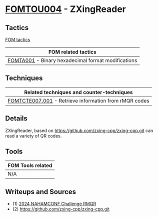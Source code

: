 # [FOMTOU004](https://github.com/blue101010/FOM/blob/main/tools/FOMTOU004.md) - ZXingReader


## Tactics

[FOM tactics](https://github.com/blue101010/FOM/blob/main/tactics/tactics.md)

| FOM related tactics  |
| --------------------------------------- |
| [FOMTA001](https://github.com/blue101010/FOM/blob/main/tactics/FOMTA001.md) - Binary hexadecimal format modifications   |


## Techniques

| Related techniques and counter-techniques  |
| --------------------------------------- |
| [FOMTCTE007.001](https://github.com/blue101010/FOM/blob/main/countertechniques/FOMCTE007.001.md) - Retrieve information from rMQR codes |

## Details

ZXingReader, based on https://github.com/zxing-cpp/zxing-cpp.git can read a variety of QR codes.

## Tools

| FOM Tools related  |
| --------------------------------------- |
| N/A |


## Writeups and Sources

- (1) [2024 NAHAMCONF Challenge RMQR](https://github.com/blue101010/writeups/blob/main/2024/NAHAMCONF/qrrrrrr/README.md)
- (2) <https://github.com/zxing-cpp/zxing-cpp.git>
